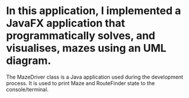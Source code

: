 # In this application, I implemented a JavaFX application that programmatically solves, and visualises, mazes using an UML diagram. 

The MazeDriver class is a Java application used during the development
process. It is used to print Maze and RouteFinder state to the
console/terminal. 
